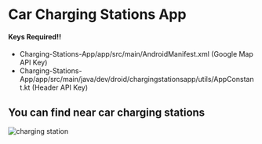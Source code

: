 # Car Charging Stations App
  
#### Keys Required!!
- Charging-Stations-App/app/src/main/AndroidManifest.xml (Google Map API Key)
- Charging-Stations-App/app/src/main/java/dev/droid/chargingstationsapp/utils/AppConstant.kt (Header API Key)

## You can find near car charging stations
![charging station](https://github.com/mansi-droid/Charging-Stations-App/assets/46253843/51ee62a7-2b7b-4401-ac24-25c3aec42765)




